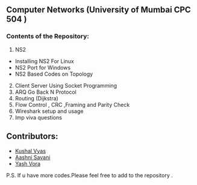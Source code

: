 ## Computer Networks (University of Mumbai  CPC 504  )



### Contents of the Repository:

1. NS2
  * Installing NS2 For Linux
  * NS2 Port for Windows
  * NS2 Based Codes on Topology
2. Client Server Using Socket Programming
3. ARQ Go Back N Protocol
4. Routing (Dijkstra)
5. Flow Control , CRC ,Framing and Parity Check
6. Wireshark setup and usage
7. Imp viva questions

## Contributors:
* [Kushal Vyas](http://www.github.com/kushalvyas)
* [Aashni Savani](http://www.github.com/aashnisavani)
* [Yash Vora](http://www.github.com/yashvora)


P.S. If u have more codes.Please feel free to add to the repository . 
